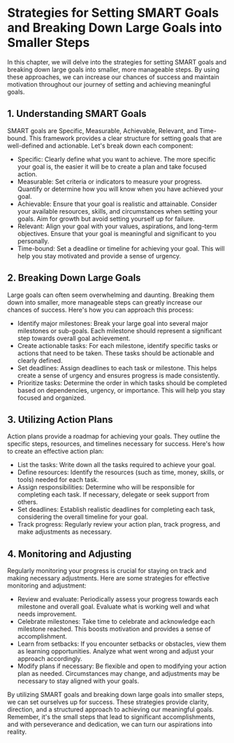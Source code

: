 # Strategies for Setting SMART Goals and Breaking Down Large Goals into Smaller Steps

In this chapter, we will delve into the strategies for setting SMART goals and breaking down large goals into smaller, more manageable steps. By using these approaches, we can increase our chances of success and maintain motivation throughout our journey of setting and achieving meaningful goals.

## 1\. Understanding SMART Goals

SMART goals are Specific, Measurable, Achievable, Relevant, and Time-bound. This framework provides a clear structure for setting goals that are well-defined and actionable. Let's break down each component:

- Specific: Clearly define what you want to achieve. The more specific your goal is, the easier it will be to create a plan and take focused action.
- Measurable: Set criteria or indicators to measure your progress. Quantify or determine how you will know when you have achieved your goal.
- Achievable: Ensure that your goal is realistic and attainable. Consider your available resources, skills, and circumstances when setting your goals. Aim for growth but avoid setting yourself up for failure.
- Relevant: Align your goal with your values, aspirations, and long-term objectives. Ensure that your goal is meaningful and significant to you personally.
- Time-bound: Set a deadline or timeline for achieving your goal. This will help you stay motivated and provide a sense of urgency.

## 2\. Breaking Down Large Goals

Large goals can often seem overwhelming and daunting. Breaking them down into smaller, more manageable steps can greatly increase our chances of success. Here's how you can approach this process:

- Identify major milestones: Break your large goal into several major milestones or sub-goals. Each milestone should represent a significant step towards overall goal achievement.
- Create actionable tasks: For each milestone, identify specific tasks or actions that need to be taken. These tasks should be actionable and clearly defined.
- Set deadlines: Assign deadlines to each task or milestone. This helps create a sense of urgency and ensures progress is made consistently.
- Prioritize tasks: Determine the order in which tasks should be completed based on dependencies, urgency, or importance. This will help you stay focused and organized.

## 3\. Utilizing Action Plans

Action plans provide a roadmap for achieving your goals. They outline the specific steps, resources, and timelines necessary for success. Here's how to create an effective action plan:

- List the tasks: Write down all the tasks required to achieve your goal.
- Define resources: Identify the resources (such as time, money, skills, or tools) needed for each task.
- Assign responsibilities: Determine who will be responsible for completing each task. If necessary, delegate or seek support from others.
- Set deadlines: Establish realistic deadlines for completing each task, considering the overall timeline for your goal.
- Track progress: Regularly review your action plan, track progress, and make adjustments as necessary.

## 4\. Monitoring and Adjusting

Regularly monitoring your progress is crucial for staying on track and making necessary adjustments. Here are some strategies for effective monitoring and adjustment:

- Review and evaluate: Periodically assess your progress towards each milestone and overall goal. Evaluate what is working well and what needs improvement.
- Celebrate milestones: Take time to celebrate and acknowledge each milestone reached. This boosts motivation and provides a sense of accomplishment.
- Learn from setbacks: If you encounter setbacks or obstacles, view them as learning opportunities. Analyze what went wrong and adjust your approach accordingly.
- Modify plans if necessary: Be flexible and open to modifying your action plan as needed. Circumstances may change, and adjustments may be necessary to stay aligned with your goals.

By utilizing SMART goals and breaking down large goals into smaller steps, we can set ourselves up for success. These strategies provide clarity, direction, and a structured approach to achieving our meaningful goals. Remember, it's the small steps that lead to significant accomplishments, and with perseverance and dedication, we can turn our aspirations into reality.
